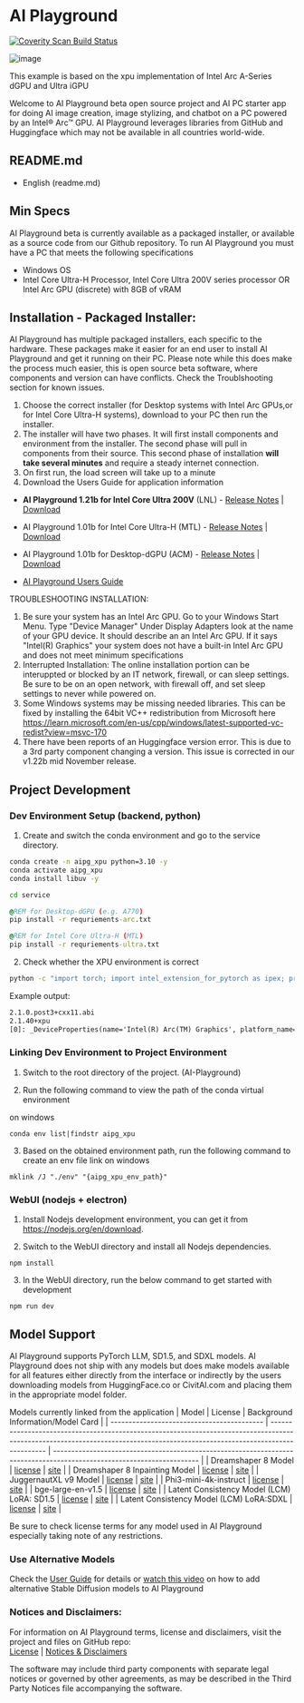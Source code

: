 # AI Playground

<a href="https://scan.coverity.com/projects/ai-playground">
  <img alt="Coverity Scan Build Status"
       src="https://scan.coverity.com/projects/30694/badge.svg"/>
</a>

![image](https://github.com/user-attachments/assets/66086f2c-216e-4a79-8ff9-01e04db7e71d)

This example is based on the xpu implementation of Intel Arc A-Series dGPU and Ultra iGPU

Welcome to AI Playground beta open source project and AI PC starter app for doing AI image creation, image stylizing, and chatbot on a PC powered by an Intel® Arc™ GPU.  AI Playground leverages libraries from GitHub and Huggingface which may not be available in all countries world-wide.

## README.md
- English (readme.md)

## Min Specs
AI Playground beta is currently available as a packaged installer, or available as a source code from our Github repository.  To run AI Playground you must have a PC that meets the following specifications

*	Windows OS
*	Intel Core Ultra-H Processor, Intel Core Ultra 200V series processor OR Intel Arc GPU (discrete) with 8GB of vRAM

## Installation - Packaged Installer: 
AI Playground has multiple packaged installers, each specific to the hardware. These packages make it easier for an end user to install AI Playground and get it running on their PC. Please note while this does make the process much easier, this is open source beta software, where components and version can have conflicts. Check the Troublshooting section for known issues.
1. Choose the correct installer (for Desktop systems with Intel Arc GPUs,or for Intel Core Ultra-H systems), download to your PC then run the installer.
2. The installer will have two phases.  It will first install components and environment from the installer. The second phase will pull in components from their source. </b >
This second phase of installation **will take several minutes** and require a steady internet connection.
3. On first run, the load screen will take up to a minute
4. Download the Users Guide for application information

*	**AI Playground 1.21b for Intel Core Ultra 200V** (LNL) - [Release Notes](https://github.com/intel/AI-Playground/releases/tag/v1.21beta) | [Download](https://github.com/intel/AI-Playground/releases/download/v1.21beta/AI.Playground-v1.21b-Mobile-ICU-200v_LNL.exe)

*	AI Playground 1.01b for Intel Core Ultra-H (MTL) - [Release Notes](https://github.com/intel/AI-Playground/releases/tag/v1.01beta.mtl) | [Download](https://github.com/intel/AI-Playground/releases/download/v1.01beta.mtl/AI.Playground-v1.01b-Mobile_MTL-H.exe) 

*	AI Playground 1.01b for Desktop-dGPU (ACM) - [Release Notes](https://github.com/intel/AI-Playground/releases/tag/v1.01beta) | [Download](https://github.com/intel/AI-Playground/releases/download/v1.01beta/AI.Playground-v1.01b-Desktop_dGPU.exe) 

*	[AI Playground Users Guide](https://github.com/intel/ai-playground/blob/main/AI%20Playground%20Users%20Guide.pdf)

TROUBLESHOOTING INSTALLATION: 
1. Be sure your system has an Intel Arc GPU. Go to your Windows Start Menu. Type "Device Manager"  Under Display Adapters look at the name of your GPU device. It should describe an an Intel Arc GPU. If it says "Intel(R) Graphics" your system does not have a built-in Intel Arc GPU and does not meet minimum specifications
2. Interrupted Installation: The online installation portion can be interuppted or blocked by an IT network, firewall, or can sleep settings.  Be sure to be on an open network, with firewall off, and set sleep settings to never while powered on.
3. Some Windows systems may be missing needed libraries. This can be fixed by installing the 64bit VC++ redistribution from Microsoft here https://learn.microsoft.com/en-us/cpp/windows/latest-supported-vc-redist?view=msvc-170
4. There have been reports of an Huggingface version error. This is due to a 3rd party component changing a version. This issue is corrected in our v1.22b mid November release.  

## Project Development
### Dev Environment Setup (backend, python)

1. Create and switch the conda environment and go to the service directory.

```cmd
conda create -n aipg_xpu python=3.10 -y
conda activate aipg_xpu
conda install libuv -y

cd service

@REM for Desktop-dGPU (e.g. A770)
pip install -r requriements-arc.txt

@REM for Intel Core Ultra-H (MTL)
pip install -r requriements-ultra.txt
```

2. Check whether the XPU environment is correct

```cmd
python -c "import torch; import intel_extension_for_pytorch as ipex; print(torch.__version__); print(ipex.__version__); [print(f'[{i}]: {torch.xpu.get_device_properties(i)}') for i in range(torch.xpu.device_count())];"
```

Example output:

```txt
2.1.0.post3+cxx11.abi
2.1.40+xpu
[0]: _DeviceProperties(name='Intel(R) Arc(TM) Graphics', platform_name='Intel(R) Level-Zero', dev_type='gpu', driver_version='1.3.29283', has_fp64=1, total_memory=14765MB, max_compute_units=112, gpu_eu_count=112)
```


### Linking Dev Environment to Project Environment

1. Switch to the root directory of the project. (AI-Playground)

2. Run the following command to view the path of the conda virtual environment

on windows
```
conda env list|findstr aipg_xpu
```

3. Based on the obtained environment path, run the following command to create an env file link
on windows
```
mklink /J "./env" "{aipg_xpu_env_path}"
```

### WebUI (nodejs + electron)

1. Install Nodejs development environment, you can get it from https://nodejs.org/en/download.

2. Switch to the WebUI directory and install all Nodejs dependencies. 
```
npm install
```

3. In the WebUI directory, run the below command to get started with development
```
npm run dev
```

## Model Support
AI Playground supports PyTorch LLM, SD1.5, and SDXL models. AI Playground does not ship with any models but does make  models available for all features either directly from the interface or indirectly by the users downloading models from HuggingFace.co or CivitAI.com and placing them in the appropriate model folder. 

Models currently linked from the application 
| Model                                      | License                                                                                                                                                                      | Background Information/Model Card                                                                                      |
| ------------------------------------------ | ---------------------------------------------------------------------------------------------------------------------------------------------------------------------------- | ---------------------------------------------------------------------------------------------------------------------- |
| Dreamshaper 8 Model                        | [license](https://huggingface.co/spaces/CompVis/stable-diffusion-license)                                             | [site](https://huggingface.co/Lykon/dreamshaper-8)                               |
| Dreamshaper 8 Inpainting Model             | [license](https://huggingface.co/spaces/CompVis/stable-diffusion-license)                                             | [site](https://huggingface.co/Lykon/dreamshaper-8-inpainting)         |
| JuggernautXL v9 Model                      | [license](https://huggingface.co/spaces/CompVis/stable-diffusion-license)                                             | [site](https://huggingface.co/RunDiffusion/Juggernaut-XL-v9)           |
| Phi3-mini-4k-instruct                      | [license](https://huggingface.co/microsoft/Phi-3-mini-4k-instruct/resolve/main/LICENSE)                 | [site](https://huggingface.co/microsoft/Phi-3-mini-4k-instruct)     |
| bge-large-en-v1.5                          | [license](https://huggingface.co/datasets/choosealicense/licenses/blob/main/markdown/mit.md)                 | [site](https://huggingface.co/BAAI/bge-large-en-v1.5)                         |
| Latent Consistency Model (LCM) LoRA: SD1.5 | [license](https://huggingface.co/stabilityai/stable-diffusion-xl-base-1.0/blob/main/LICENSE.md) | [site](https://huggingface.co/latent-consistency/lcm-lora-sdv1-5) |
| Latent Consistency Model (LCM) LoRA:SDXL   | [license](https://huggingface.co/stabilityai/stable-diffusion-xl-base-1.0/blob/main/LICENSE.md) | [site](https://huggingface.co/latent-consistency/lcm-lora-sdxl)     |

Be sure to check license terms for any model used in AI Playground especially taking note of any restrictions.

### Use Alternative Models
Check the [User Guide](https://github.com/intel/ai-playground/blob/main/AI%20Playground%20Users%20Guide.pdf) for details or [watch this video](https://www.youtube.com/watch?v=1FXrk9Xcx2g) on how to add alternative Stable Diffusion models to AI Playground

### Notices and Disclaimers: 
For information on AI Playground terms, license and disclaimers, visit the project and files on GitHub repo:</br >
[License](https://github.com/intel/ai-playground/blob/main/LICENSE) | [Notices & Disclaimers](https://github.com/intel/ai-playground/blob/main/notices-disclaimers.md)

The software may include third party components with separate legal notices or governed by other agreements, as may be described in the Third Party Notices file accompanying the software.

